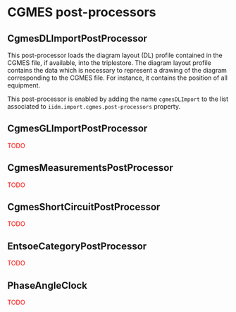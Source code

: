 # CGMES post-processors

## CgmesDLImportPostProcessor
This post-processor loads the diagram layout (DL) profile contained in the CGMES file, if available, into the triplestore.
The diagram layout profile contains the data which is necessary to represent a drawing of the diagram corresponding to the CGMES file.
For instance, it contains the position of all equipment.

This post-processor is enabled by adding the name `cgmesDLImport` to the list associated to `iidm.import.cgmes.post-processors` property.

## CgmesGLImportPostProcessor
<span style="color: red">TODO</span>

## CgmesMeasurementsPostProcessor
<span style="color: red">TODO</span>

## CgmesShortCircuitPostProcessor
<span style="color: red">TODO</span>

## EntsoeCategoryPostProcessor
<span style="color: red">TODO</span>

## PhaseAngleClock
<span style="color: red">TODO</span>